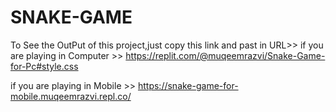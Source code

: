 # SNAKE-GAME
To See the OutPut of this project,just copy this link and past in URL>>
 if you are playing in Computer >>
                    https://replit.com/@muqeemrazvi/Snake-Game-for-Pc#style.css
                    
if you are playing in Mobile >>
                    https://snake-game-for-mobile.muqeemrazvi.repl.co/
                    
                    
